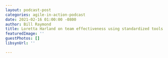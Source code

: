 ```yaml
---
layout: podcast-post
categories: agile-in-action-podcast
date: 2021-02-16 01:00:00 -0800
author: Bill Raymond
title: Loretta Harland on team effectiveness using standardized tools
featuredImage: ''
guestPhotos: []
libsynUrl: ''

---
```

